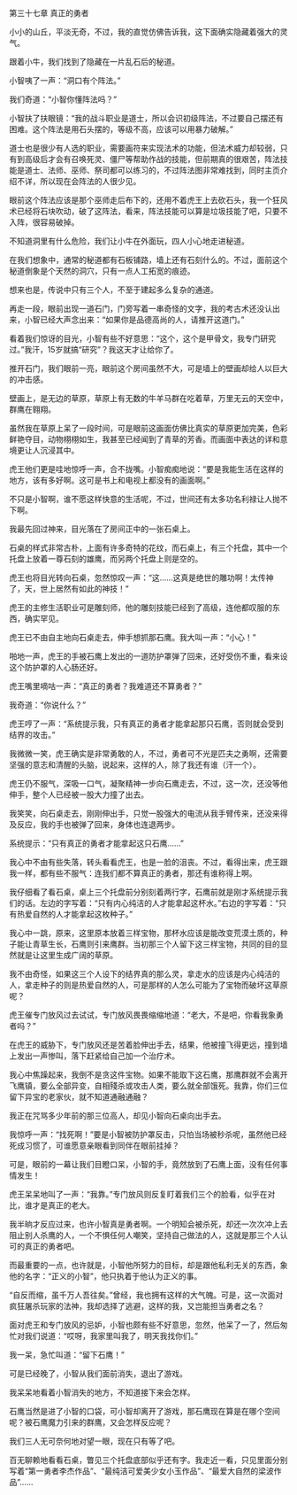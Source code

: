 第三十七章 真正的勇者


小小的山丘，平淡无奇，不过，我的直觉仿佛告诉我，这下面确实隐藏着强大的灵气。

跟着小牛，我们找到了隐藏在一片乱石后的秘道。

小智咦了一声：“洞口有个阵法。”

我们奇道：“小智你懂阵法吗？”

小智扶了扶眼镜：“我的战斗职业是道士，所以会识初级阵法，不过要自己摆还有困难。这个阵法是用石头摆的，等级不高，应该可以用暴力破解。”

道士也是很少有人选的职业，需要画符来实现法术的功能，但法术威力却较弱，只有到高级后才会有召唤死灵、僵尸等帮助作战的技能，但前期真的很艰苦，阵法技能是道士、法师、巫师、祭司都可以练习的，不过阵法图非常难找到，同时主页介绍不详，所以现在会阵法的人很少见。

眼前这个阵法应该是那个巫师走后布下的，还用不着虎王上去砍石头，我一个狂风术已经将石块吹动，破了这阵法，看来，阵法技能可以算是垃圾技能了吧，只要不入阵，很容易破掉。

不知道洞里有什么危险，我们让小牛在外面玩，四人小心地走进秘道。

在我们想象中，通常的秘道都有石板铺路，墙上还有石刻什么的。不过，面前这个秘道倒象是个天然的洞穴，只有一点人工拓宽的痕迹。

想来也是，传说中只有三个人，不至于建起多么复杂的通道。

再走一段，眼前出现一道石门，门旁写着一串奇怪的文字，我的考古术还没认出来，小智已经大声念出来：“如果你是品德高尚的人，请推开这道门。”

看着我们惊讶的目光，小智有些不好意思：“这个，这个是甲骨文，我专门研究过。”我汗，15岁就搞“研究”？我这天才让给你了。

推开石门，我们眼前一亮，眼前这个房间虽然不大，可是墙上的壁画却给人以巨大的冲击感。

壁画上，是无边的草原，草原上有无数的牛羊马群在吃着草，万里无云的天空中，群鹰在翱翔。

虽然我在草原上呆了一段时间，可是眼前这画面仿佛比真实的草原更加完美，色彩鲜艳夺目，动物栩栩如生，我甚至已经闻到了青草的芳香。而画面中表达的详和意境更让人沉浸其中。

虎王他们更是哇地惊呼一声，合不拢嘴。小智痴痴地说：“要是我能生活在这样的地方，该有多好啊。这可是书上和电视上都没有的画面啊。”

不只是小智啊，谁不愿这样快意的生活呢，不过，世间还有太多功名利禄让人抛不下啊。

我最先回过神来，目光落在了房间正中的一张石桌上。

石桌的样式非常古朴，上面有许多奇特的花纹，而石桌上，有三个托盘，其中一个托盘上放着一尊石刻的雄鹰，而另两个托盘上则是空的。

虎王也将目光转向石桌，忽然惊叹一声：“这……这真是绝世的雕功啊！太传神了，天，世上居然有如此的神技！”

虎王的主修生活职业可是雕刻师，他的雕刻技能已经到了高级，连他都叹服的东西，确实罕见。

虎王已不由自主地向石桌走去，伸手想抓那石鹰。我大叫一声：“小心！”

啪地一声，虎王的手被石鹰上发出的一道防护罩弹了回来，还好受伤不重，看来设这个防护罩的人心肠还好。

虎王嘴里嘀咕一声：“真正的勇者？我难道还不算勇者？”

我奇道：“你说什么？”

虎王哼了一声：“系统提示我，只有真正的勇者才能拿起那只石鹰，否则就会受到结界的攻击。”

我微微一笑，虎王确实是非常勇敢的人，不过，勇者可不光是匹夫之勇啊，还需要坚强的意志和清醒的头脑，说起来，这样的人，除了我还有谁（汗一个）。

虎王仍不服气，深吸一口气，凝聚精神一步向石鹰走去，不过，这一次，还没等他伸手，整个人已经被一股大力撞了出去。

我笑笑，向石桌走去，刚刚伸出手，只觉一股强大的电流从我手臂传来，还没来得及反应，我的手也被弹了回来，身体也连退两步。

系统提示：“只有真正的勇者才能拿起这只石鹰……”

我心中不由有些失落，转头看看虎王，也是一脸的沮丧。不过，看得出来，虎王跟我一样，都有些不服气：连我们都不算真正的勇者，那还有谁称得上啊。

我仔细看了看石桌，桌上三个托盘前分别刻着两行字，石鹰前就是刚才系统提示我们的话。左边的字写着：“只有内心纯洁的人才能拿起这杯水。”右边的字写着：“只有热爱自然的人才能拿起这枚种子。”

我心中一跳，原来，这里原本放着三样宝物，那杯水应该是能改变荒漠土质的，种子能让青草生长，石鹰则引来鹰群。当初那三个人留下这三样宝物，共同的目的显然就是让这里生成广阔的草原。

我不由奇怪，如果这三个人设下的结界真的那么灵，拿走水的应该是内心纯洁的人，拿走种子的则是热爱自然的人，可是那样的人怎么可能为了宝物而破坏这草原呢？

虎王催专门放风过去试试，专门放风畏畏缩缩地道：“老大，不是吧，你看我象勇者吗？”

在虎王的威胁下，专门放风还是苦着脸伸出手去，结果，他被撞飞得更远，撞到墙上发出一声惨叫，落下赶紧给自己加一个治疗术。

我心中焦躁起来，我倒不是贪这件宝物。如果不能取下这石鹰，那鹰群就不会离开飞鹰镇，要么全部异变，自相殘杀或攻击人类，要么就全部饿死。我靠，你们三位留下异宝的老家伙，就不知道通融通融？

我正在咒骂多少年前的那三位高人，却见小智向石桌向出手去。

我惊呼一声：“找死啊！”要是小智被防护罩反击，只怕当场被秒杀呢，虽然他已经死成习惯了，可谁愿意亲眼看到同伴在眼前挂掉？

可是，眼前的一幕让我们目瞪口呆，小智的手，竟然放到了石鹰上面，没有任何事情发生！

虎王呆呆地叫了一声：“我靠。”专门放风则反复盯着我们三个的脸看，似乎在对比，谁才是真正的老大。

我半晌才反应过来，也许小智真是勇者啊。一个明知会被杀死，却还一次次冲上去阻止别人杀鹰的人，一个不惧任何人嘲笑，坚持自己做法的人，这就是那三个人认可的真正的勇者吧。

而最重要的一点，也许就是，小智他所努力的目标，却是跟他私利无关的东西，象他的名字：“正义的小智”，他只执着于他认为正义的事。

“自反而缩，虽千万人吾往矣。”曾经，我也拥有这样的大气魄。可是，这一次面对疯狂屠杀玩家的法神，我却选择了逃避，这样的我，又岂能担当勇者之名？

面对虎王和专门放风的忌妒，小智也颇有些不好意思，忽然，他呆了一了，然后匆忙对我们说道：“哎呀，我家里叫我了，明天我找你们。”

我一呆，急忙叫道：“留下石鹰！”

可是已经晚了，小智从我们面前消失，退出了游戏。

我呆呆地看着小智消失的地方，不知道接下来会怎样。

石鹰当然是进了小智的口袋，可小智却离开了游戏，那石鹰现在算是在哪个空间呢？被石鹰魔力引来的群鹰，又会怎样反应呢？

我们三人无可奈何地对望一眼，现在只有等了吧。

百无聊赖地看看石桌，瞥见三个托盘底部似乎还有字。我走近一看，只见里面分别写着“第一勇者李杰作品”、“最纯洁可爱美少女小玉作品”、“最爱大自然的梁波作品”……





